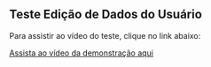 ## Teste Edição de Dados do Usuário
Para assistir ao vídeo do teste, clique no link abaixo:

[Assista ao vídeo da demonstração aqui](https://drive.google.com/file/d/19qXruqsQNj8sLRoStlKMpwWJ4XfFulyf/view?usp=sharing)
